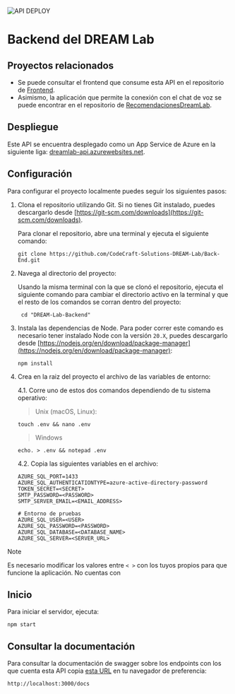 ![API DEPLOY](https://github.com/CodeCraft-Solutions-DREAM-Lab/Back-End/actions/workflows/dev_dreamlab-api.yml/badge.svg)

# Backend del DREAM Lab

## Proyectos relacionados

-   Se puede consultar el frontend que consume esta API en el repositorio de [Frontend](https://github.com/CodeCraft-Solutions-DREAM-Lab/Front-End).
-   Asimismo, la aplicación que permite la conexión con el chat de voz se puede encontrar en el repositorio de [RecomendacionesDreamLab](https://github.com/CodeCraft-Solutions-DREAM-Lab/RecomendacionesDreamLab).

## Despliegue

Este API se encuentra desplegado como un App Service de Azure en la siguiente liga: [dreamlab-api.azurewebsites.net](dreamlab-api.azurewebsites.net).

## Configuración

Para configurar el proyecto localmente puedes seguir los siguientes pasos:

1. Clona el repositorio utilizando Git. Si no tienes Git instalado, puedes descargarlo desde [https://git-scm.com/downloads](https://git-scm.com/downloads).

    Para clonar el repositorio, abre una terminal y ejecuta el siguiente comando:

    ```
    git clone https://github.com/CodeCraft-Solutions-DREAM-Lab/Back-End.git
    ```

2. Navega al directorio del proyecto:

    Usando la misma terminal con la que se clonó el repositorio, ejecuta el siguiente comando para cambiar el directorio activo en la terminal y que el resto de los comandos se corran dentro del proyecto:

    ```
     cd "DREAM-Lab-Backend"
    ```

3. Instala las dependencias de Node. Para poder correr este comando es necesario tener instalado Node con la versión `20.X`, puedes descargarlo desde [https://nodejs.org/en/download/package-manager](https://nodejs.org/en/download/package-manager):

    ```
    npm install
    ```

4. Crea en la raiz del proyecto el archivo de las variables de entorno:

    4.1. Corre uno de estos dos comandos dependiendo de tu sistema operativo:

    > Unix (macOS, Linux):

    ```
    touch .env && nano .env
    ```

    > Windows

    ```
    echo. > .env && notepad .env
    ```

    4.2. Copia las siguientes variables en el archivo:

    ```
    AZURE_SQL_PORT=1433
    AZURE_SQL_AUTHENTICATIONTYPE=azure-active-directory-password
    TOKEN_SECRET=<SECRET>
    SMTP_PASSWORD=<PASSWORD>
    SMTP_SERVER_EMAIL=<EMAIL_ADDRESS>

    # Entorno de pruebas
    AZURE_SQL_USER=<USER>
    AZURE_SQL_PASSWORD=<PASSWORD>
    AZURE_SQL_DATABASE=<DATABASE_NAME>
    AZURE_SQL_SERVER=<SERVER_URL>
    ```

> [!NOTE]
> Es necesario modificar los valores entre `< >` con los tuyos propios para que funcione la aplicación.
> No cuentas con

## Inicio

Para iniciar el servidor, ejecuta:

```
npm start
```

## Consultar la documentación

Para consultar la documentación de swagger sobre los endpoints con los que cuenta esta API copia [esta URL](http://localhost:3000/docs) en tu navegador de preferencia:

```
http://localhost:3000/docs
```
